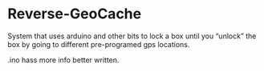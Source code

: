 # Reverse-GeoCache

System that uses arduino and other bits to lock a box until you “unlock” the box by going to different pre-programed gps locations.

.ino hass more info better written.